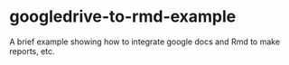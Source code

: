 # googledrive-to-rmd-example
A brief example showing how to integrate google docs and Rmd to make reports, etc.
